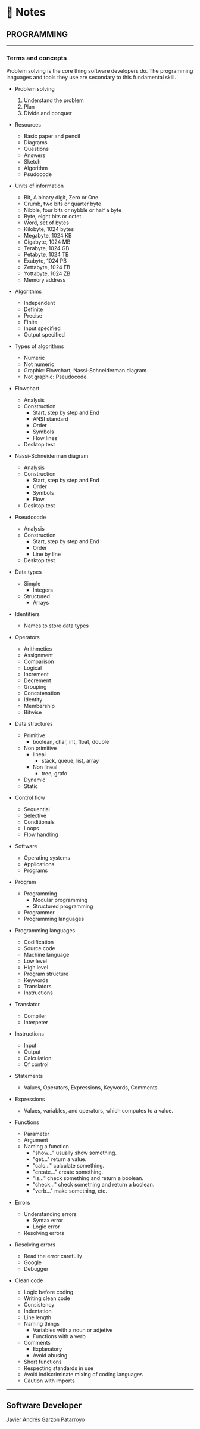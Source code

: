# :memo: Notes
## PROGRAMMING
---
### Terms and concepts
Problem solving is the core thing software developers do.  The programming 
languages and tools they use are secondary to this fundamental skill.

* Problem solving
  1. Understand the problem
  2. Plan
  3. Divide and conquer

* Resources
  - Basic paper and pencil
  - Diagrams
  - Questions
  - Answers
  - Sketch
  - Algorithm
  - Psudocode

* Units of information
  - Bit, A binary digit, Zero or One
  - Crumb, two bits or quarter byte
  - Nibble, four bits or nybble or half a byte
  - Byte, eight bits or octet
  - Word, set of bytes
  - Kilobyte, 1024 bytes
  - Megabyte, 1024 KB
  - Gigabyte, 1024 MB
  - Terabyte, 1024 GB
  - Petabyte, 1024 TB
  - Exabyte, 1024 PB
  - Zettabyte, 1024 EB
  - Yottabyte, 1024 ZB
  - Memory address
* Algorithms
  - Independent
  - Definite
  - Precise
  - Finite
  - Input specified
  - Output specified
* Types of algorithms
  - Numeric
  - Not numeric
  - Graphic: Flowchart, Nassi-Schneiderman diagram
  - Not graphic: Pseudocode
* Flowchart
  - Analysis
  - Construction
    - Start, step by step and End
    - ANSI standard
    - Order
    - Symbols
    - Flow lines
  - Desktop test
* Nassi-Schneiderman diagram
  - Analysis
  - Construction
    - Start, step by step and End
    - Order
    - Symbols
    - Flow
  - Desktop test
* Pseudocode
  - Analysis
  - Construction
      - Start, step by step and End
      - Order
      - Line by line
  - Desktop test
* Data types
  - Simple
    - Integers
  - Structured
    - Arrays
* Identifiers
  - Names to store data types
* Operators
  - Arithmetics
  - Assignment
  - Comparison
  - Logical
  - Increment
  - Decrement
  - Grouping
  - Concatenation
  - Identity
  - Membership
  - Bitwise
* Data structures
  * Primitive
    - boolean, char, int, float, double
  * Non primitive
    * lineal
      - stack, queue, list, array
    * Non lineal
      - tree, grafo
  - Dynamic
  - Static
* Control flow
  -  Sequential
  -  Selective
  - Conditionals
  - Loops
  - Flow handling
* Software
  - Operating systems
  - Applications
  - Programs
* Program
  - Programming
    - Modular programming
    - Structured programming
  - Programmer
  - Programming languages
* Programming languages
  - Codification
  - Source code
  - Machine language
  - Low level
  - High level
  - Program structure
  - Keywords
  - Translators
  - Instructions
* Translator
  - Compiler
  - Interpeter
* Instructions
  - Input
  - Output
  - Calculation
  - Of control
* Statements
  - Values, Operators, Expressions, Keywords, Comments.
* Expressions
  - Values, variables, and operators, which computes to a value.

* Functions
  - Parameter
  - Argument
  * Naming a function
    - "show…" usually show something.
    - "get…" return a value.
    - "calc…" calculate something.
    - "create…" create something.
    - "is…" check something and return a boolean.
    - "check…" check something and return a boolean.
    - "verb…" make something, etc.

* Errors
  * Understanding errors
    - Syntax error
    - Logic error
  - Resolving errors

* Resolving errors
  - Read the error carefully
  - Google
  - Debugger

* Clean code
  - Logic before coding
  - Writing clean code
  - Consistency
  - Indentation
  - Line length
  * Naming things
    - Variables with a noun or adjetive
    - Functions with a verb
  * Comments
    - Explanatory
    - Avoid abusing
  - Short functions
  - Respecting standards in use
  - Avoid indiscriminate mixing of coding languages
  - Caution with imports
---
## Software Developer
[Javier Andrés Garzón Patarroyo](https://javierandresgp.com)
